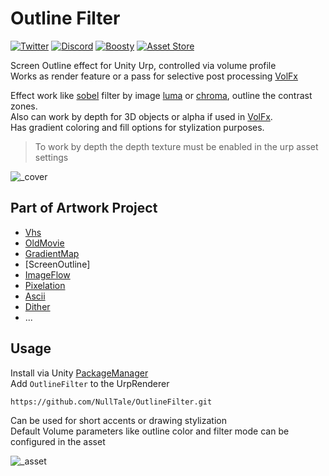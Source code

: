 # Outline Filter

[![Twitter](https://img.shields.io/badge/Follow-Twitter?logo=X&color=red)](https://twitter.com/NullTale)
[![Discord](https://img.shields.io/badge/Discord-Discord?logo=discord&color=white)](https://discord.gg/CkdQvtA5un)
[![Boosty](https://img.shields.io/badge/Support-Boosty?logo=boosty&color=white)](https://boosty.to/nulltale)
[![Asset Store](https://img.shields.io/badge/Asset%20Store-asd?logo=Unity&color=red)](https://assetstore.unity.com/packages/vfx/shaders/fullscreen-camera-effects/270019)

Screen Outline effect for Unity Urp, controlled via volume profile </br>
Works as render feature or a pass for selective post processing [VolFx](https://github.com/NullTale/VolFx)

Effect work like [sobel](https://en.wikipedia.org/wiki/Sobel_operator) filter by image [luma](https://en.wikipedia.org/wiki/Luma_(video)) or [chroma](https://en.wikipedia.org/wiki/Chrominance), outline the contrast zones.<br>
Also can work by depth for 3D objects or alpha if used in [VolFx](https://github.com/NullTale/VolFx).<br>
Has gradient coloring and fill options for stylization purposes.
> To work by depth the depth texture must be enabled in the urp asset settings

![_cover](https://github.com/NullTale/OutlineFilter/assets/1497430/ca30a418-585d-40f0-8ccf-cb847d8e5f46)

## Part of Artwork Project

* [Vhs](https://github.com/NullTale/VhsFx)
* [OldMovie](https://github.com/NullTale/OldMovieFx)
* [GradientMap](https://github.com/NullTale/GradientMapFilter)
* [ScreenOutline]
* [ImageFlow](https://github.com/NullTale/FlowFx)
* [Pixelation](https://github.com/NullTale/PixelationFx)
* [Ascii](https://github.com/NullTale/AsciiFx)
* [Dither](https://github.com/NullTale/DitherFx)
* ...
  
## Usage
Install via Unity [PackageManager](https://docs.unity3d.com/Manual/upm-ui-giturl.html)</br>
Add `OutlineFilter` to the UrpRenderer
```
https://github.com/NullTale/OutlineFilter.git
```

Can be used for short accents or drawing stylization</br>
Default Volume parameters like outline color and filter mode can be configured in the asset</br>

![_asset](https://github.com/NullTale/OutlineFilter/assets/1497430/e64fb73e-3e37-4ec3-b260-9a2fb338139f)
